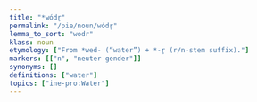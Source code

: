 ```yaml
---
title: "*wódr̥"
permalink: "/pie/noun/wódr̥"
lemma_to_sort: "wodr"
klass: noun
etymology: ["From *wed- (“water”) +‎ *-r̥ (r/n-stem suffix)."]
markers: [["n", "neuter gender"]]
synonyms: []
definitions: ["water"]
topics: ["ine-pro:Water"]
---
```

